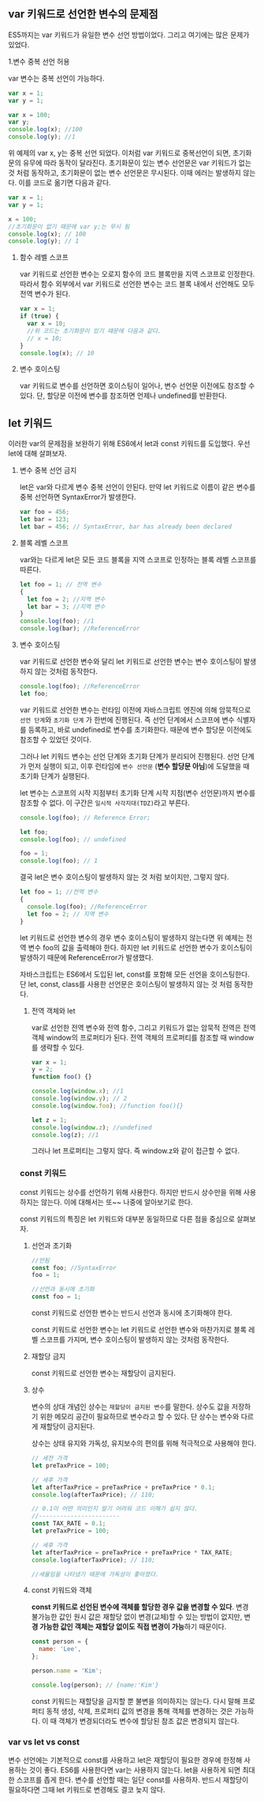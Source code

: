 ## var 키워드로 선언한 변수의 문제점

ES5까지는 var 키워드가 유일한 변수 선언 방법이었다. 그리고 여기에는 많은 문제가 있었다.

1.변수 중복 선언 허용

var 변수는 중복 선언이 가능하다.

```jsx
var x = 1;
var y = 1;

var x = 100;
var y;
console.log(x); //100
console.log(y); //1
```

위 예제의 var x, y는 중복 선언 되었다. 이처럼 var 키워드로 중복선언이 되면, 초기화 문의 유무에 따라 동작이 달라진다. 초기화문이 있는 변수 선언문은 var 키워드가 없는 것 처럼 동작하고, 초기화문이 없는 변수 선언문은 무시된다. 이때 에러는 발생하지 않는다. 이를 코드로 옮기면 다음과 같다.

```jsx
var x = 1;
var y = 1;

x = 100;
//초기화문이 없기 때문에 var y;는 무시 됨
console.log(x); // 100
console.log(y); // 1
```

1. 함수 레벨 스코프

   var 키워드로 선언한 변수는 오로지 함수의 코드 블록만을 지역 스코프로 인정한다. 따라서 함수 외부에서 var 키워드로 선언한 변수는 코드 블록 내에서 선언해도 모두 전역 변수가 된다.

   ```jsx
   var x = 1;
   if (true) {
     var x = 10;
     //위 코드는 초기화문이 있기 때문에 다음과 같다.
     // x = 10;
   }
   console.log(x); // 10
   ```

2. 변수 호이스팅

   var 키워드로 변수를 선언하면 호이스팅이 일어나, 변수 선언문 이전에도 참조할 수 있다. 단, 할당문 이전에 변수를 참조하면 언제나 undefined를 반환한다.

## let 키워드

이러한 var의 문제점을 보완하기 위해 ES6에서 let과 const 키워드를 도입했다. 우선 let에 대해 살펴보자.

1. 변수 중복 선언 금지

   let은 var와 다르게 변수 중복 선언이 안된다. 만약 let 키워드로 이름이 같은 변수를 중복 선언하면 SyntaxError가 발생한다.

   ```jsx
   var foo = 456;
   let bar = 123;
   let bar = 456; // SyntaxError, bar has already been declared
   ```

2. 블록 레벨 스코프

   var와는 다르게 let은 모든 코드 블록을 지역 스코프로 인정하는 블록 레벨 스코프를 따른다.

   ```jsx
   let foo = 1; // 전역 변수
   {
     let foo = 2; //지역 변수
     let bar = 3; //지역 변수
   }
   console.log(foo); //1
   console.log(bar); //ReferenceError
   ```

3. 변수 호이스팅

   var 키워드로 선언한 변수와 달리 let 키워드로 선언한 변수는 변수 호이스팅이 발생하지 않는 것처럼 동작한다.

   ```jsx
   console.log(foo); //ReferenceError
   let foo;
   ```

   var 키워드로 선언한 변수는 런타임 이전에 자바스크립트 엔진에 의해 암묵적으로 `선언 단계`와 `초기화 단계` 가 한번에 진행된다. 즉 선언 단계에서 스코프에 변수 식별자를 등록하고, 바로 undefined로 변수를 초기화한다. 때문에 변수 할당문 이전에도 참조할 수 있었던 것이다.

   그러나 let 키워드 변수는 선언 단계와 초기화 단계가 분리되어 진행된다. 선언 단계가 먼저 실행이 되고, 이후 런타임에 `변수 선언문` (**변수 할당문 아님**)에 도달했을 때 초기화 단계가 실행된다.

   let 변수는 스코프의 시작 지점부터 초기화 단계 시작 지점(변수 선언문)까지 변수를 참조할 수 없다. 이 구간은 `일시적 사각지대(TDZ)`라고 부른다.

   ```jsx
   console.log(foo); // Reference Error;

   let foo;
   console.log(foo); // undefined

   foo = 1;
   console.log(foo); // 1
   ```

   결국 let은 변수 호이스팅이 발생하지 않는 것 처럼 보이지만, 그렇지 않다.

   ```jsx
   let foo = 1; //전역 변수
   {
     console.log(foo); //ReferenceError
     let foo = 2; // 지역 변수
   }
   ```

   let 키워드로 선언한 변수의 경우 변수 호이스팅이 발생하지 않는다면 위 예제는 전역 변수 foo의 값을 출력해야 한다. 하지만 let 키워드로 선언한 변수가 호이스팅이 발생하기 때문에 ReferenceError가 발생했다.

   자바스크립트는 ES6에서 도입된 let, const를 포함해 모든 선언을 호이스팅한다. 단 let, const, class를 사용한 선언문은 호이스팅이 발생하지 않는 것 처럼 동작한다.

   1. 전역 객체와 let

      var로 선언한 전역 변수와 전역 함수, 그리고 키워드가 없는 암묵적 전역은 전역 객체 window의 프로퍼티가 된다. 전역 객체의 프로퍼티를 참조할 때 window를 생략할 수 있다.

      ```jsx
      var x = 1;
      y = 2;
      function foo() {}

      console.log(window.x); //1
      console.log(window.y); // 2
      console.log(window.foo); //function foo(){}

      let z = 1;
      console.log(window.z); //undefined
      console.log(z); //1
      ```

      그러나 let 프로퍼티는 그렇지 않다. 즉 window.z와 같이 접근할 수 없다.

   ### const 키워드

   const 키워드는 상수를 선언하기 위해 사용한다. 하지만 반드시 상수만을 위해 사용하지는 않는다. 이에 대해서는 또~~ 나중에 알아보기로 한다.

   const 키워드의 특징은 let 키워드와 대부분 동일하므로 다른 점을 중심으로 살펴보자.

   1. 선언과 초기화

      ```jsx
      //안됨
      const foo; //SyntaxError
      foo = 1;

      //선언과 동시에 초기화
      const foo = 1;
      ```

      const 키워드로 선언한 변수는 반드시 선언과 동시에 초기화해야 한다.

      const 키워드로 선언한 변수는 let 키워드로 선언한 변수와 마찬가지로 블록 레벨 스코프를 가지며, 변수 호이스팅이 발생하지 않는 것처럼 동작한다.

   2. 재할당 금지

      const 키워드로 선언한 변수는 재할당이 금지된다.

   3. 상수

      변수의 상대 개념인 상수는 `재할당이 금지된 변수`를 말한다. 상수도 값을 저장하기 위한 메모리 공간이 필요하므로 변수라고 할 수 있다. 단 상수는 변수와 다르게 재할당이 금지된다.

      상수는 상태 유지와 가독성, 유지보수의 편의를 위해 적극적으로 사용해야 한다.

      ```jsx
      // 세전 가격
      let preTaxPrice = 100;

      // 세후 가격
      let afterTaxPrice = preTaxPrice + preTaxPrice * 0.1;
      console.log(afterTaxPrice); // 110;

      // 0.1이 어떤 의미인지 알기 어려워 코드 이해가 쉽지 않다.
      //-----------------------
      const TAX_RATE = 0.1;
      let preTaxPrice = 100;

      // 세후 가격
      let afterTaxPrice = preTaxPrice + preTaxPrice * TAX_RATE;
      console.log(afterTaxPrice); // 110;

      //세율임을 나타냈기 때문에 가독성이 좋아졌다.
      ```

   4. const 키워드와 객체

      **const 키워드로 선언된 변수에 객체를 할당한 경우 값을 변경할 수 있다**. 변경 불가능한 값인 원시 값은 재할당 없이 변경(교체)할 수 있는 방법이 없지만, 변**경 가능한 값인 객체는 재할당 없이도 직접 변경이 가능**하기 때문이다.

      ```jsx
      const person = {
        name: 'Lee',
      };

      person.name = 'Kim';

      console.log(person); // {name:'Kim'}
      ```

      const 키워드는 재할당을 금지할 뿐 불변을 의미하지는 않는다. 다시 말해 프로퍼티 동적 생성, 삭제, 프로퍼티 값의 변경을 통해 객체를 변경하는 것은 가능하다. 이 때 객체가 변경되더라도 변수에 할당된 참조 값은 변경되지 않는다.

### var vs let vs const

변수 선언에는 기본적으로 const를 사용하고 let은 재할당이 필요한 경우에 한정해 사용하는 것이 좋다. ES6를 사용한다면 var는 사용하지 않는다. let을 사용하게 되면 최대한 스코프를 좁게 한다. 변수를 선언할 때는 일단 const를 사용하자. 반드시 재할당이 필요하다면 그때 let 키워드로 변경해도 결코 늦지 않다.
